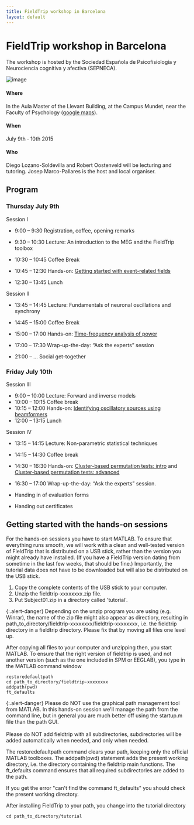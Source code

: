 ```yaml
---
title: FieldTrip workshop in Barcelona
layout: default
---
```


# FieldTrip workshop in Barcelona

The workshop is hosted by the Sociedad Española de Psicofisiología y Neurociencia cognitiva y afectiva (SEPNECA).

![image](/static/img/workshop/campus_mundet.jpg@250)

#### Where

In the Aula Master of the Llevant Building, at the Campus Mundet, near the Faculty of Psychology ([google maps](https://www.google.nl/maps/place/Edifici+Llevant,+08035+Barcelona,+Spanje/@41.4386094,2.1445684,18z/data=!3m1!4b1!4m5!1m2!2m1!1scampus+in+de+buurt+van+Mundet,+Barcelona,+Spanje!3m1!1s0x12a497e1d3cabe79/0x4383b1771095ab74)).

#### When

July 9th ­‐ 10th 2015

#### Who

Diego Lozano-Soldevilla and Robert Oostenveld will be lecturing and tutoring. Josep Marco-Pallares is the host and local organiser.

## Program

### Thursday July 9th

 Session I

   * 9:00 – 9:30 		  Registration, coffee, opening remarks
   * 9:30 – 10:30		  Lecture: An introduction to the MEG and the FieldTrip toolbox
   * 10:30 – 10:45		Coffee Break
   * 10:45 – 12:30		Hands-on: [Getting started with event-related fields](/tutorial/eventrelatedaveraging)

   * 12:30 – 13:45		Lunch

 Session II

   * 13:45 – 14:45		Lecture: Fundamentals of neuronal oscillations and synchrony
   * 14:45 – 15:00   	Coffee Break
   * 15:00 – 17:00		Hands-on: [Time-frequency analysis of power](/tutorial/timefrequencyanalysis)
   * 17:00 – 17:30		Wrap-up-the-day: “Ask the experts” session

   * 21:00	– ...		  Social get-together

### Friday July 10th

Session III

   * 9:00 – 10:00	    Lecture: Forward and inverse models
   * 10:00 – 10:15		Coffee break
   * 10:15 – 12:00		Hands-on: [Identifying oscillatory sources using beamformers](/tutorial/beamformer)
   * 12:00 – 13:15		Lunch

Session IV

   * 13:15 – 14:15		Lecture: Non-parametric statistical techniques
   * 14:15 – 14:30		Coffee break
   * 14:30 – 16:30	  Hands-on: [Cluster-based permutation tests: intro](/tutorial/cluster_permutation_timelock) and [Cluster-based permutation tests: advanced](/tutorial/cluster_permutation_freq)
   * 16:30 – 17:00		Wrap-up-the-day: “Ask the experts” session.

   * Handing in of evaluation forms
   * Handing out certificates

## Getting started with the hands-on sessions

For the hands-on sessions you have to start MATLAB. To ensure that everything runs smooth, we will work with a clean and well-tested version of FieldTrip that is distributed on a USB stick, rather than the version you might already have installed. (If you have a FieldTrip version dating from sometime in the last few weeks, that should be fine.) Importantly, the tutorial data does not have to be downloaded but will also be distributed on the USB stick.

 1.  Copy the complete contents of the USB stick to your computer.
 2.  Unzip the fieldtrip-xxxxxxxx.zip file.
 3.  Put Subject01.zip in a directory called 'tutorial'.

{:.alert-danger}
Depending on the unzip program you are using (e.g. Winrar), the name of the zip file might also appear as directiory, resulting in path_to_directory/fieldtrip-xxxxxxxx/fieldtrip-xxxxxxxx, i.e. the fieldtrip directory in a fieldtrip directory. Please fix that by moving all files one level up.

After copying all files to your computer and unzipping then, you start MATLAB. To ensure that the right version of fieldtrip is used, and not another version (such as the one included in SPM or EEGLAB), you type in the MATLAB command window

    restoredefaultpath
    cd path_to_directory/fieldtrip-xxxxxxxx
    addpath(pwd)
    ft_defaults

{:.alert-danger}
Please do NOT use the graphical path management tool from MATLAB. In this hands-on session we'll manage the path from the command line, but in general you are much better off using the startup.m file than the path GUI.
<br/>
<br/>
Please do NOT add fieldtrip with all subdirectories, subdirectories will be added automatically when needed, and only when needed.

The restoredefaultpath command clears your path, keeping only the
official MATLAB toolboxes. The addpath(pwd) statement adds the
present working directory, i.e. the directory containing the fieldtrip
main functions. The ft_defaults command ensures that all required
subdirectories are added to the path.

If you get the error "can't find the command ft_defaults" you should check the present working directory.

After installing FieldTrip to your path, you change into the tutorial directory

    cd path_to_directory/tutorial
